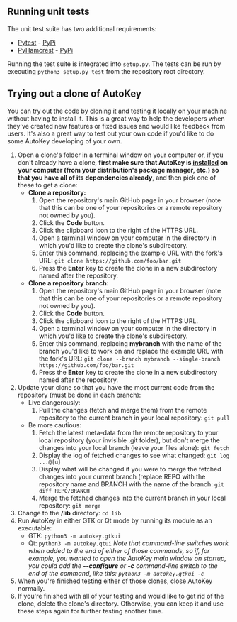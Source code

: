 ## Running unit tests

The unit test suite has two additional requirements:

*  [Pytest](https://github.com/pytest-dev/pytest) - [PyPi](https://pypi.org/project/pytest/)
*  [PyHamcrest](https://github.com/hamcrest/PyHamcrest/) - [PyPi](https://pypi.org/project/PyHamcrest/)

Running the test suite is integrated into `setup.py`. The tests can be run by executing `python3 setup.py test` from the repository root directory.

## Trying out a clone of AutoKey
You can try out the code by cloning it and testing it locally on your machine without having to install it. This is a great way to help the developers when they've created new features or fixed issues and would like feedback from users. It's also a great way to test out your own code if you'd like to do some AutoKey developing of your own.

1. Open a clone's folder in a terminal window on your computer or, if you don't already have a clone, **first make sure that AutoKey is [installed](https://github.com/autokey/autokey/wiki/Installing) on your computer (from your distribution's package manager, etc.) so that you have all of its dependencies already**, and then pick one of these to get a clone:
   * **Clone a repository:**
     1. Open the repository's main GitHub page in your browser (note that this can be one of your repositories or a remote repository not owned by you).
     2. Click the **Code** button.
     3. Click the clipboard icon to the right of the HTTPS URL.
     4. Open a terminal window on your computer in the directory in which you'd like to create the clone's subdirectory.
     5. Enter this command, replacing the example URL with the fork's URL: `git clone https://github.com/foo/bar.git`
     6. Press the **Enter** key to create the clone in a new subdirectory named after the repository.
   * **Clone a repository branch:**
     1. Open the repository's main GitHub page in your browser (note that this can be one of your repositories or a remote repository not owned by you).
     2. Click the **Code** button.
     3. Click the clipboard icon to the right of the HTTPS URL.
     4. Open a terminal window on your computer in the directory in which you'd like to create the clone's subdirectory.
     5. Enter this command, replacing **mybranch** with the name of the branch you'd like to work on and replace the example URL with the fork's URL: `git clone --branch mybranch --single-branch https://github.com/foo/bar.git`
     6. Press the **Enter** key to create the clone in a new subdirectory named after the repository.
2. Update your clone so that you have the most current code from the repository (must be done in each branch):
   * Live dangerously:
     1. Pull the changes (fetch and merge them) from the remote repository to the current branch in your local repository: `git pull`
   * Be more cautious:
     1. Fetch the latest meta-data from the remote repository to your local repository (your invisible .git folder), but don't merge the changes into your local branch (leave your files alone): `git fetch`
     2. Display the log of fetched changes to see what changed: `git log ...@{u}`
     3. Display what will be changed if you were to merge the fetched changes into your current branch (replace REPO with the repository name and BRANCH with the name of the branch: `git diff REPO/BRANCH`
     4. Merge the fetched changes into the current branch in your local repository: `git merge`
3. Change to the **/lib** directory: `cd lib`
4. Run AutoKey in either GTK or Qt mode by running its module as an executable:
   * GTK: `python3 -m autokey.gtkui`
   * Qt: `python3 -m autokey.qtui`
   *Note that command-line switches work when added to the end of either of those commands, so if, for example, you wanted to open the AutoKey main window on startup, you could add the **--configure** or **-c** command-line switch to the end of the command, like this: `python3 -m autokey.gtkui -c`*
5. When you're finished testing either of those clones, close AutoKey normally.
6. If you're finished with all of your testing and would like to get rid of the clone, delete the clone's directory. Otherwise, you can keep it and use these steps again for further testing another time.
